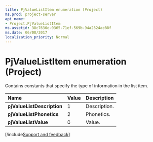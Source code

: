 ```yaml
---
title: PjValueListItem enumeration (Project)
ms.prod: project-server
api_name:
- Project.PjValueListItem
ms.assetid: 38c7636c-0365-71ef-569b-94a2324ae88f
ms.date: 06/08/2017
localization_priority: Normal
---
```



# PjValueListItem enumeration (Project)

Contains constants that specify the type of information in the list item.



|Name|Value|Description|
|:-----|:-----|:-----|
|**pjValueListDescription**|1|Description.|
|**pjValueListPhonetics**|2|Phonetics.|
|**pjValueListValue**|0|Value.|

[!include[Support and feedback](~/includes/feedback-boilerplate.md)]